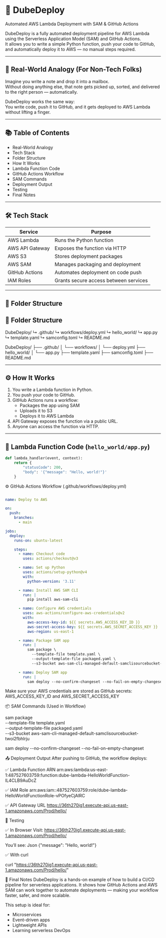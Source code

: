 # 🚀 DubeDeploy

Automated AWS Lambda Deployment with SAM & GitHub Actions

DubeDeploy is a fully automated deployment pipeline for AWS Lambda using the Serverless Application Model (SAM) and GitHub Actions.  
It allows you to write a simple Python function, push your code to GitHub, and automatically deploy it to AWS — no manual steps required.

---

## 🧠 Real-World Analogy (For Non-Tech Folks)

Imagine you write a note and drop it into a mailbox.  
Without doing anything else, that note gets picked up, sorted, and delivered to the right person — automatically.

DubeDeploy works the same way:  
You write code, push it to GitHub, and it gets deployed to AWS Lambda without lifting a finger.

---

## 📚 Table of Contents

- Real-World Analogy
- Tech Stack
- Folder Structure
- How It Works
- Lambda Function Code
- GitHub Actions Workflow
- SAM Commands
- Deployment Output
- Testing
- Final Notes

---

## 🛠️ Tech Stack

| Service           | Purpose                                  |
|-------------------|------------------------------------------|
| AWS Lambda        | Runs the Python function                 |
| AWS API Gateway   | Exposes the function via HTTP            |
| AWS S3            | Stores deployment packages               |
| AWS SAM           | Manages packaging and deployment         |
| GitHub Actions    | Automates deployment on code push        |
| IAM Roles         | Grants secure access between services    |

---

## 📁 Folder Structure

## 📁 Folder Structure

DubeDeploy/
↳ .github/
   ↳ workflows/deploy.yml
↳ hello_world/
   ↳ app.py
↳ template.yaml
↳ samconfig.toml
↳ README.md

DubeDeploy/
├── .github/
│   └── workflows/
│       └── deploy.yml
├── hello_world/
│   └── app.py
├── template.yaml
├── samconfig.toml
├── README.md



---

## ⚙️ How It Works

1. You write a Lambda function in Python.
2. You push your code to GitHub.
3. GitHub Actions runs a workflow:
   - Packages the app using SAM
   - Uploads it to S3
   - Deploys it to AWS Lambda
4. API Gateway exposes the function via a public URL.
5. Anyone can access the function via HTTP.

---

## 🧾 Lambda Function Code (`hello_world/app.py`)

```python
def lambda_handler(event, context):
    return {
        "statusCode": 200,
        "body": '{"message": "Hello, world!"}'
    }

```


⚙️ GitHub Actions Workflow (.github/workflows/deploy.yml)

``` Yaml

name: Deploy to AWS

on:
  push:
    branches:
      - main

jobs:
  deploy:
    runs-on: ubuntu-latest

    steps:
      - name: Checkout code
        uses: actions/checkout@v3

      - name: Set up Python
        uses: actions/setup-python@v4
        with:
          python-version: '3.11'

      - name: Install AWS SAM CLI
        run: |
          pip install aws-sam-cli

      - name: Configure AWS credentials
        uses: aws-actions/configure-aws-credentials@v2
        with:
          aws-access-key-id: ${{ secrets.AWS_ACCESS_KEY_ID }}
          aws-secret-access-key: ${{ secrets.AWS_SECRET_ACCESS_KEY }}
          aws-region: us-east-1

      - name: Package SAM app
        run: |
          sam package \
            --template-file template.yaml \
            --output-template-file packaged.yaml \
            --s3-bucket aws-sam-cli-managed-default-samclisourcebucket-twoi2fbhlrju

      - name: Deploy SAM app
        run: |
          sam deploy --no-confirm-changeset --no-fail-on-empty-changeset

```

Make sure your AWS credentials are stored as GitHub secrets: AWS_ACCESS_KEY_ID and AWS_SECRET_ACCESS_KEY

📦 SAM Commands (Used in Workflow)

sam package \
  --template-file template.yaml \
  --output-template-file packaged.yaml \
  --s3-bucket aws-sam-cli-managed-default-samclisourcebucket-twoi2fbhlrju

sam deploy --no-confirm-changeset --no-fail-on-empty-changeset

📤 Deployment Output
After pushing to GitHub, the workflow deploys:

✅ Lambda Function ARN arn:aws:lambda:us-east-1:487527603759:function:dube-lambda-HelloWorldFunction-lL4CLB9AuDcZ

✅ IAM Role arn:aws:iam::487527603759:role/dube-lambda-HelloWorldFunctionRole-vPOfyeCjAlRC

✅ API Gateway URL https://36th270ig1.execute-api.us-east-1.amazonaws.com/Prod/hello/

🧪 Testing

✅ In Browser
Visit: https://36th270ig1.execute-api.us-east-1.amazonaws.com/Prod/hello/

You’ll see:
Json
{"message": "Hello, world!"}


✅ With curl

curl "https://36th270ig1.execute-api.us-east-1.amazonaws.com/Prod/hello/"

📄 Final Notes
DubeDeploy is a hands-on example of how to build a CI/CD pipeline for serverless applications. It shows how GitHub Actions and AWS SAM can work together to automate deployments — making your workflow faster, safer, and more scalable.

This setup is ideal for:

- Microservices
- Event-driven apps
- Lightweight APIs
- Learning serverless DevOps

